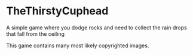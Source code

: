 # TheThirstyCuphead

A simple game where you dodge rocks and need to collect the rain drops that fall from the ceiling


This game contains many most likely copyrighted images.
